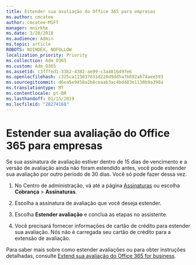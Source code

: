 ```yaml
---
title: Estender sua avaliação do Office 365 para empresas
ms.author: cmcatee
author: cmcatee-MSFT
manager: mnirkhe
ms.date: 3/20/2018
ms.audience: Admin
ms.topic: article
ROBOTS: NOINDEX, NOFOLLOW
localization_priority: Priority
ms.collection: Adm_O365
ms.custom: Adm_O365
ms.assetid: c3fffed1-33b2-4382-ae99-c3a4816497e6
ms.openlocfilehash: c325ca115037831d220d9dd5a7b092ab74aee593
ms.sourcegitcommit: d6ea5e9458a2b8ceaab3ac4bd483e1130b9a398a
ms.translationtype: MT
ms.contentlocale: pt-BR
ms.lasthandoff: 01/15/2019
ms.locfileid: "28274168"
---
```

# <a name="extend-your-trial-for-office-365-for-business"></a>Estender sua avaliação do Office 365 para empresas

Se sua assinatura de avaliação estiver dentro de 15 dias de vencimento e a versão de avaliação ainda não foram estendido antes, você pode estender sua avaliação por outro período de 30 dias. Você só pode fazer dessa vez.
  
1. No Centro de administração, vá até a página [Assinaturas](https://go.microsoft.com/fwlink/p/?linkid=842054) ou escolha **Cobrança** \> **Assinaturas**.
    
2. Escolha a assinatura de avaliação que você deseja estender.
    
3. Escolha **Estender avaliação** e conclua as etapas no assistente. 
    
4. Você precisará fornecer informações de cartão de crédito para estender sua avaliação. Nós não é carregada seu cartão de crédito para a extensão de avaliação.
    
Para saber mais sobre como estender avaliações ou para obter instruções detalhadas, consulte [Extend sua avaliação do Office 365 for business](https://support.office.com/article/75533195-f1f6-4c2c-8ceb-0b5597790d7b).
  

